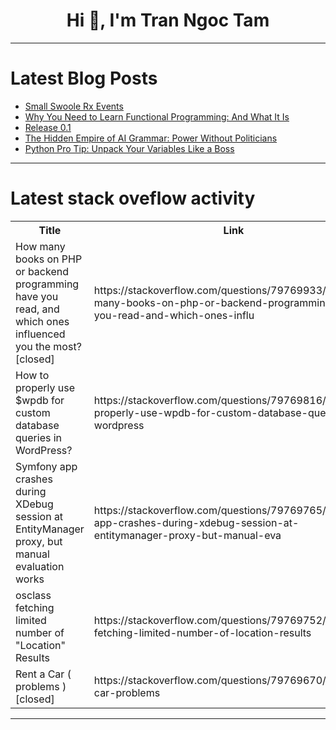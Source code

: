 <h1 align="center">Hi 👋, I'm Tran Ngoc Tam</h1>

---

# Latest Blog Posts 
<!-- BLOG-POST-LIST:START -->
- [Small Swoole Rx Events](https://dev.to/sebk69/small-swoole-rx-events-475g)
- [Why You Need to Learn Functional Programming: And What It Is](https://dev.to/mahdi_javidi_2a7ecfb53faa/why-you-need-to-learn-functional-programming-and-what-it-is-5762)
- [Release 0.1](https://dev.to/kkrishnan10/release-01-2eo0)
- [The Hidden Empire of AI Grammar: Power Without Politicians](https://dev.to/agustin_v_startari/the-hidden-empire-of-ai-grammar-power-without-politicians-4on8)
- [Python Pro Tip: Unpack Your Variables Like a Boss](https://dev.to/aaron_rose_0787cc8b4775a0/python-pro-tip-unpack-your-variables-like-a-boss-4j4b)
<!-- BLOG-POST-LIST:END -->

---

# Latest stack oveflow activity
<table>
  <tr><th>Title</th><th>Link</th></tr>
  <!-- STACKOVERFLOW:START --><tr><td>How many books on PHP or backend programming have you read, and which ones influenced you the most? [closed]</td><td>https://stackoverflow.com/questions/79769933/how-many-books-on-php-or-backend-programming-have-you-read-and-which-ones-influ</td></tr><tr><td>How to properly use $wpdb for custom database queries in WordPress?</td><td>https://stackoverflow.com/questions/79769816/how-to-properly-use-wpdb-for-custom-database-queries-in-wordpress</td></tr><tr><td>Symfony app crashes during XDebug session at EntityManager proxy, but manual evaluation works</td><td>https://stackoverflow.com/questions/79769765/symfony-app-crashes-during-xdebug-session-at-entitymanager-proxy-but-manual-eva</td></tr><tr><td>osclass fetching limited number of &quot;Location&quot; Results</td><td>https://stackoverflow.com/questions/79769752/osclass-fetching-limited-number-of-location-results</td></tr><tr><td>Rent a Car &lpar; problems &rpar; [closed]</td><td>https://stackoverflow.com/questions/79769670/rent-a-car-problems</td></tr><!-- STACKOVERFLOW:END -->
</table>

---


